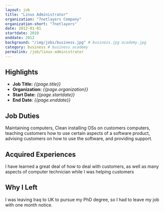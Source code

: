 ```yaml
---
layout: job
title: "Linux Administrator"
organization: "7netlayers Company"
organization-short: "7netlayers"
date: 2012-01-01
startdate: 2010
enddate: 2012
background: "/img/jobs/business.jpg" # business.jpg academy.jpg
category: business # business academy
permalink: /job/linux-administrator
---
```


## Highlights

- **Job Title:** _{{page.title}}_
- **Organization:** _{{page.organization}}_
- **Start Date:** _{{page.startdate}}_
- **End Date**: _{{page.enddate}}_

## Job Duties

Maintaining computers, Clean installing OSs on customers computers, teaching customers how to use certain aspects of a software product, advising customers on how to use the software, and providing support.

## Acquired Experiences

I have learned a great deal of how to deal with customers, as well as many aspects of computer technician while I was helping customers

## Why I Left

I was leaving Iraq to UK to pursue my PhD degree, so I had to leave my job with one month notice.
